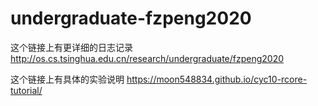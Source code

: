 # undergraduate-fzpeng2020
这个链接上有更详细的日志记录 http://os.cs.tsinghua.edu.cn/research/undergraduate/fzpeng2020

这个链接上有具体的实验说明 https://moon548834.github.io/cyc10-rcore-tutorial/
